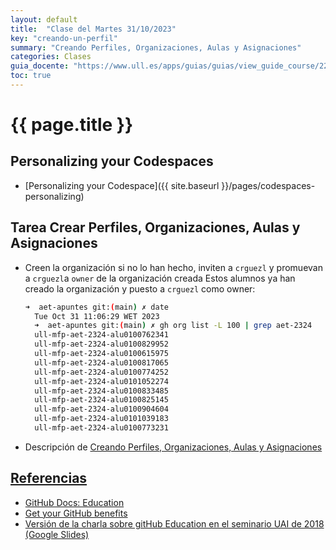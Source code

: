 ```yaml
---
layout: default
title:  "Clase del Martes 31/10/2023"
key: "creando-un-perfil"
summary: "Creando Perfiles, Organizaciones, Aulas y Asignaciones"
categories: Clases
guia_docente: "https://www.ull.es/apps/guias/guias/view_guide_course/2223/125771143"
toc: true
---
```


# {{ page.title }}

## Personalizing your Codespaces

* [Personalizing your Codespace]({{ site.baseurl }}/pages/codespaces-personalizing)

## Tarea Crear Perfiles, Organizaciones, Aulas y Asignaciones

- Creen la organización si no lo han hecho, inviten a `crguezl` y promuevan a `crguezl`a `owner` de la organización creada
  Estos alumnos ya han creado la organización y puesto a `crguezl` como owner:
  ```bash
  ➜  aet-apuntes git:(main) ✗ date              
    Tue Oct 31 11:06:29 WET 2023
    ➜  aet-apuntes git:(main) ✗ gh org list -L 100 | grep aet-2324
    ull-mfp-aet-2324-alu0100762341
    ull-mfp-aet-2324-alu0100829952
    ull-mfp-aet-2324-alu0100615975
    ull-mfp-aet-2324-alu0100817065
    ull-mfp-aet-2324-alu0100774252
    ull-mfp-aet-2324-alu0101052274
    ull-mfp-aet-2324-alu0100833485
    ull-mfp-aet-2324-alu0100825145
    ull-mfp-aet-2324-alu0100904604
    ull-mfp-aet-2324-alu0101039183
    ull-mfp-aet-2324-alu0100773231
  ```
- Descripción de [Creando Perfiles, Organizaciones, Aulas y Asignaciones](https://ull-mfp-aet.github.io/practicas/creando-un-perfil)


## [Referencias](/references)

* [GitHub Docs: Education](https://docs.github.com/en/education)
* [Get your GitHub benefits](https://education.github.com/discount_requests/application)
* [Versión de la charla sobre gitHub Education en el seminario UAI de 2018 (Google Slides)](https://docs.google.com/presentation/d/1LAZUS4SX7axmzEUElh2Oz2DqC1cJA6PUvb1KixJ1KWw/edit?usp=sharing)